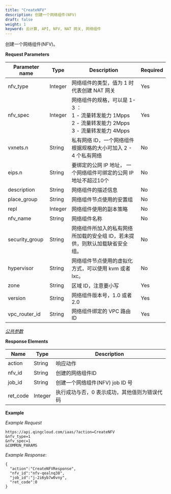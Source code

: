 ```yaml
---
title: "CreateNFV"
description: 创建一个网络组件(NFV)
draft: false
weight: 1
keyword: 云计算, API, NFV, NAT 网关, 网络组件
---
```




创建一个网络组件(NFV)。

**Request Parameters**

| Parameter name | Type | Description | Required |
| --- | --- | --- | --- |
| nfv_type | Integer | 网络组件的类型，值为 1 时代表创建 NAT 网关 | Yes |
| nfv_spec | Integer | 网络组件的规格，可以是 1-3 ：<br/> 1 - 流量转发能力 1Mpps  <br/> 2 - 流量转发能力 2Mpps <br/> 3 - 流量转发能力 4Mpps | Yes |
| vxnets.n | String | 私有网络 ID，一个网络组件根据规格的大小可加入 2 - 4 个私有网络 | No |
| eips.n | String | 要绑定的公网 IP 地址， 一个网络组件可绑定的公网 IP 地址不超过10个 | No |
| description | String | 网络组件的描述信息 | No |
| place_group | String | 网络组件节点使用的安置组 | No |
| repl | Integer | 网络组件使用的副本策略 | No |
| nfv_name | String | 网络组件名称 | No |
| security_group | String | 网络组件所加入的私有网络所加载的安全组 ID，若未提供，则默认加载缺省安全组。 | No |
| hypervisor | String | 网络组件节点使用的虚拟化方式，可以使用 kvm 或者 lxc。 | No |
| zone | String | 区域 ID，注意要小写 | Yes |
| version | String | 网络组件版本号，1.0 或者 2.0 | Yes |
| vpc_router_id | String | 网络组件绑定的 VPC 路由 ID | Yes |

[_公共参数_](../../get_api/parameters/)

**Response Elements**

| Name | Type | Description |
| --- | --- | --- |
| action | String | 响应动作 |
| nfv_id | String | 创建的网络组件ID |
| job_id | String | 创建一个网络组件(NFV) job ID 号 |
| ret_code | Integer | 执行成功与否，0 表示成功，其他值则为错误代码 |

**Example**

_Example Request_

```
https://api.qingcloud.com/iaas/?action=CreateNFV
&nfv_type=1
&nfv_spec=1
&COMMON_PARAMS
```

_Example Response_:

```
{
  "action":"CreateNFVResponse",
  "nfv_id":"nfv-qealnq38",
  "job_id":"j-2i6yb7w0vny",
  "ret_code":0
}
```
